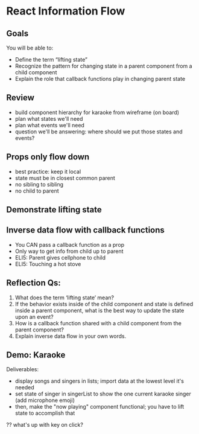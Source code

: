 # React Information Flow

## Goals
You will be able to:
- Define the term “lifting state”
- Recognize the pattern for changing state in a parent component from a child component
- Explain the role that callback functions play in changing parent state

## Review
- build component hierarchy for karaoke from wireframe (on board)
- plan what states we'll need
- plan what events we'll need
- question we'll be answering: where should we put those states and events?

## Props only flow down
- best practice: keep it local
- state must be in closest common parent
- no sibling to sibling
- no child to parent

## Demonstrate lifting state

## Inverse data flow with callback functions
- You CAN pass a callback function as a prop
- Only way to get info from child up to parent
- ELI5: Parent gives cellphone to child
- ELI5: Touching a hot stove

## Reflection Qs:
1. What does the term ‘lifting state’ mean?
2. If the behavior exists inside of the child component and state is defined inside a parent component, what is the best way to update the state upon an event?
3. How is a callback function shared with a child component from the parent component?
4. Explain inverse data flow in your own words.

## Demo: Karaoke
Deliverables:
- display songs and singers in lists; import data at the lowest level it's needed
- set state of singer in singerList to show the one current karaoke singer (add microphone emoji)
- then, make the "now playing" component functional; you have to lift state to accomplish that

?? what's up with key on click?
